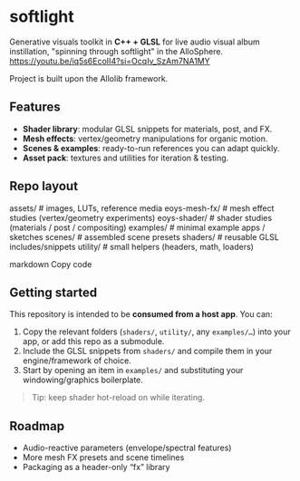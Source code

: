 # softlight

Generative visuals toolkit in **C++ + GLSL** for live audio visual album instillation, "spinning through softlight" in the AlloSphere.
https://youtu.be/iq5s6EcoII4?si=OcqIv_SzAm7NA1MY

Project is built upon the Allolib framework.

## Features
- **Shader library**: modular GLSL snippets for materials, post, and FX.
- **Mesh effects**: vertex/geometry manipulations for organic motion.
- **Scenes & examples**: ready-to-run references you can adapt quickly.
- **Asset pack**: textures and utilities for iteration & testing.

## Repo layout
assets/ # images, LUTs, reference media
eoys-mesh-fx/ # mesh effect studies (vertex/geometry experiments)
eoys-shader/ # shader studies (materials / post / compositing)
examples/ # minimal example apps / sketches
scenes/ # assembled scene presets
shaders/ # reusable GLSL includes/snippets
utility/ # small helpers (headers, math, loaders)

markdown
Copy code

## Getting started
This repository is intended to be **consumed from a host app**. You can:
1. Copy the relevant folders (`shaders/`, `utility/`, any `examples/…`) into your app, or add this repo as a submodule.
2. Include the GLSL snippets from `shaders/` and compile them in your engine/framework of choice.
3. Start by opening an item in `examples/` and substituting your windowing/graphics boilerplate.

> Tip: keep shader hot-reload on while iterating.

## Roadmap
- Audio-reactive parameters (envelope/spectral features)
- More mesh FX presets and scene timelines
- Packaging as a header-only “fx” library
